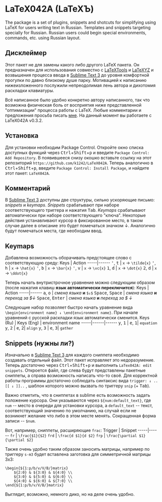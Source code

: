 # LaTeX042A (LaTeXЪ)

The package is a set of plugins, snippets and shotcuts for simplifying using LaTeX for users writing text in Russian. Templates and snippets targeting specially for Russian. Russian users could begin special environments, commands, etc. using Russian layout.

## Дисклеймер
Этот пакет не для замены какого либо другого LaTeX пакета. Он предназначен для использования совместно с [LaTeXTools](https://github.com/SublimeText/LaTeXTools) и [LaTeXYZ](https://github.com/randy3k/LaTeXYZ) и возвышения процесса ввода в [Sublime Text 3](https://www.sublimetext.com/) до уровня комфортной прогулки по давно близкому душе парку. 
Мотивацией к написанию нижеизложенного послужили непреодолимая лень автора и дихотомия раскладки клавиатуры.

Всё написанное было удобно конкретно автору написанного, так что возможна физическая боль от восприятия ниже представленной "оптимизации" процесса работы с LaTeX. Любые комментарии и предложения просьба писать [мне](https://vk.com/ka1242). На данный момент вы работаете с  LaTeX042A v0.3.2.

## Установка
Для установки необходим Package Control. Откройте окно списка доступных функций через <kbd>Ctrl</kbd>+<kbd>Shift</kbd>+<kbd>p</kbd> и введите ```Package Control: Add Repository```. В появившееся снизу окошко вставьте ссылку на этот репозиторий ```https://github.com/k1242/LaTeX042A```. Теперь аналогично в <kbd>Ctrl</kbd>+<kbd>Shift</kbd>+<kbd>p</kbd>, введите ```Package Control: Install Package```, и найдите этот пакет: ```LaTeX042A```.

## Комментарий

В [Sublime Text 3](https://www.sublimetext.com/) доступны две структуры, сильно ускоряющие письмо: *snippets* и *keymaps*. 
*Snippets* срабатывают при наборе соответствующего триггера и нажатия <kbd>Tab</kbd>.  *Keymaps* срабатывают автоматически при наборе соответствующего "ключа". 
Некоторые действия устанавливают курсор в фиксированное место, в таком случае далее в описание это будет помечаться значком ↓. Аналогично будут помечаться места, где необходим ввод.

## Keymaps 

Добавлена возможность оборачивать предстоящее слово с соответствующую среду:
 Keys | Action
-----|------
<kbd>'</kbd>, <kbd>t</kbd> | ```x``` → ```\tilde{x}```
<kbd>'</kbd>, <kbd>h</kbd> | ```x``` → ```\hat{x}```
<kbd>'</kbd>, <kbd>b</kbd> | ```x``` → ```\bar{x}```
<kbd>'</kbd>, <kbd>v</kbd> | ```x``` → ```\vc{x}```
<kbd>1</kbd>, <kbd>d</kbd> | ```x``` → ```\dot{x}```
<kbd>2</kbd>, <kbd>d</kbd> | ```x``` → ```\ddot{x}```

Теперь начать внутристрочное уравнение можно следующим образом (после нажатия клавиш __язык автоматически переключится__):
 Keys | Action
-----|------
 <kbd>а</kbd>, <kbd>о</kbd> | *смена языка* **и** ```$↓$```
 <kbd>Space</kbd>, <kbd>Space</kbd> | *смена языка* **и** *переход за $↓*
 <kbd>Space</kbd>, <kbd>Enter</kbd> | *смена языка* **и** *переход за $ ↓*
 
Следующие набор позволяет быстро начать уравнение вида ```\begin{environment name} ↓ \end{environment name}```. При начале уравнений с русской раскладки язык автоматически сменится.
  Keys (Ru) | Keys (Eng) | environment name
-----|------|------
 <kbd>у</kbd>, <kbd>1</kbd> | <kbd>e</kbd>, <kbd>1</kbd>| ```equation```
 <kbd>у</kbd>, <kbd>2</kbd> | <kbd>e</kbd>, <kbd>2</kbd>| ```align```
 <kbd>у</kbd>, <kbd>3</kbd> | <kbd>e</kbd>, <kbd>3</kbd>| ```gather```
 
 
 ## Snippets (нужны ли?)

Изначально в [Sublime Text 3](https://www.sublimetext.com/) для каждого сниппета необходимо создавать отдельный файл. Этот пакет исправляет это недоразумение. 
Теперь достаточно через <kbd>Ctrl</kbd>+<kbd>Shift</kbd>+<kbd>p</kbd> и выполнить ```LaTex042A: edit snippets```. Откроется файл, где слева будут представлены пакетные сниппеты, а справа возможность написать что-то своё.
Для корректной работы программы достаточно соблюдать синтаксис вида ```trigger: ↓ ..[[ ↓ ]]..``` , шаблон которого можно вызвать по триггеру ```snip``` (+ <kbd>Tab</kbd>).

Важно отметить, что в сниппетах в sublime есть возможность задать положение курсора. Они указываются через ```${num:default_text}```, где ```num``` -- место в очереди для установки курсора, а ```default_text``` -- текст, соответствующий значению по умолчанию, на случай если не возникнет желание что либо в этом месте менять. Сокращенная форма записи -- ```$num```. 

Вот, например, сниппеты, расширяющие ```frac```:
Trigger | Snippet 
-----|------
```fr``` | ```\frac{$1}{$2}```
```frd``` | ```\frac{d $1}{d $2}```
```frp``` | ```\frac{\partial $1}{\partial $2}```

Также очень удобно таким образом заносить матрицы, например по триггеру ```s-m3``` будет вставлена заготовка для симметричной матрицы 3x3:
```
\begin{${1:p/b/v/V/B/}matrix}  
    ${2:0} & ${3:0} & ${4:0} \\  
    ${3:0} & ${5:0} & ${6:0} \\  
    ${4:0} & ${6:0} & ${7:0} \\  
\end{${1:p/b/v/V/B/}matrix}
```
Выглядит, возможно, немного дико, но на деле очень удобно.


